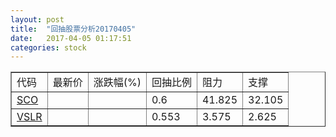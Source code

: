 ```yaml
---
layout: post
title:  "回抽股票分析20170405"
date:   2017-04-05 01:17:51
categories: stock
---
```

<script type="text/javascript">
var stockList = []
stockList.push('gb_sco');
stockList.push('gb_vslr');
</script>
<table border="1">
 <tr>
 <td>代码</td>
 <td>最新价</td>
 <td>涨跌幅(%)</td>
 <td>回抽比例</td>
 <td>阻力</td>
 <td>支撑</td>
</tr>
  <tr id="sco">
  <td><a href="http://stock.finance.sina.com.cn/usstock/quotes/SCO.html" target="_blank">SCO</a></td><td></td><td></td><td>0.6</td><td>41.825</td><td>32.105</td></tr>
  <tr id="vslr">
  <td><a href="http://stock.finance.sina.com.cn/usstock/quotes/VSLR.html" target="_blank">VSLR</a></td><td></td><td></td><td>0.553</td><td>3.575</td><td>2.625</td></tr>
</table>

